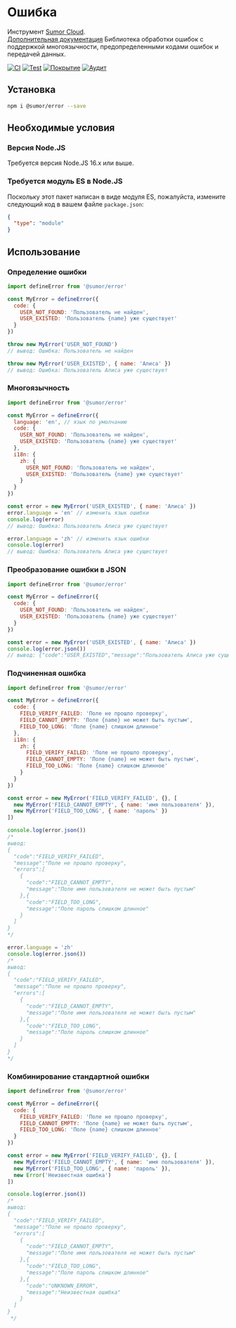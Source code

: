 # Ошибка

Инструмент [Sumor Cloud](https://sumor.cloud).  
[Дополнительная документация](https://sumor.cloud) Библиотека обработки ошибок с поддержкой многоязычности, предопределенными кодами ошибок и передачей данных.

[![CI](https://github.com/sumor-cloud/error/actions/workflows/ci.yml/badge.svg)](https://github.com/sumor-cloud/error/actions/workflows/ci.yml)
[![Test](https://github.com/sumor-cloud/error/actions/workflows/ut.yml/badge.svg)](https://github.com/sumor-cloud/error/actions/workflows/ut.yml)
[![Покрытие](https://github.com/sumor-cloud/error/actions/workflows/coverage.yml/badge.svg)](https://github.com/sumor-cloud/error/actions/workflows/coverage.yml)
[![Аудит](https://github.com/sumor-cloud/error/actions/workflows/audit.yml/badge.svg)](https://github.com/sumor-cloud/error/actions/workflows/audit.yml)

## Установка

```bash
npm i @sumor/error --save
```

## Необходимые условия

### Версия Node.JS

Требуется версия Node.JS 16.x или выше.

### Требуется модуль ES в Node.JS

Поскольку этот пакет написан в виде модуля ES, пожалуйста, измените следующий код в вашем файле `package.json`:

```json
{
  "type": "module"
}
```

## Использование

### Определение ошибки

```js
import defineError from '@sumor/error'

const MyError = defineError({
  code: {
    USER_NOT_FOUND: 'Пользователь не найден',
    USER_EXISTED: 'Пользователь {name} уже существует'
  }
})

throw new MyError('USER_NOT_FOUND')
// вывод: Ошибка: Пользователь не найден

throw new MyError('USER_EXISTED', { name: 'Алиса' })
// вывод: Ошибка: Пользователь Алиса уже существует
```

### Многоязычность

```js
import defineError from '@sumor/error'

const MyError = defineError({
  language: 'en', // язык по умолчанию
  code: {
    USER_NOT_FOUND: 'Пользователь не найден',
    USER_EXISTED: 'Пользователь {name} уже существует'
  },
  i18n: {
    zh: {
      USER_NOT_FOUND: 'Пользователь не найден',
      USER_EXISTED: 'Пользователь {name} уже существует'
    }
  }
})

const error = new MyError('USER_EXISTED', { name: 'Алиса' })
error.language = 'en' // изменить язык ошибки
console.log(error)
// вывод: Ошибка: Пользователь Алиса уже существует

error.language = 'zh' // изменить язык ошибки
console.log(error)
// вывод: Ошибка: Пользователь Алиса уже существует
```

### Преобразование ошибки в JSON

```js
import defineError from '@sumor/error'

const MyError = defineError({
  code: {
    USER_NOT_FOUND: 'Пользователь не найден',
    USER_EXISTED: 'Пользователь {name} уже существует'
  }
})

const error = new MyError('USER_EXISTED', { name: 'Алиса' })
console.log(error.json())
// вывод: {"code":"USER_EXISTED","message":"Пользователь Алиса уже существует"}
```

### Подчиненная ошибка

```js
import defineError from '@sumor/error'

const MyError = defineError({
  code: {
    FIELD_VERIFY_FAILED: 'Поле не прошло проверку',
    FIELD_CANNOT_EMPTY: 'Поле {name} не может быть пустым',
    FIELD_TOO_LONG: 'Поле {name} слишком длинное'
  },
  i18n: {
    zh: {
      FIELD_VERIFY_FAILED: 'Поле не прошло проверку',
      FIELD_CANNOT_EMPTY: 'Поле {name} не может быть пустым',
      FIELD_TOO_LONG: 'Поле {name} слишком длинное'
    }
  }
})

const error = new MyError('FIELD_VERIFY_FAILED', {}, [
  new MyError('FIELD_CANNOT_EMPTY', { name: 'имя пользователя' }),
  new MyError('FIELD_TOO_LONG', { name: 'пароль' })
])

console.log(error.json())
/* 
вывод: 
{
  "code":"FIELD_VERIFY_FAILED",
  "message":"Поле не прошло проверку",
  "errors":[
    {
      "code":"FIELD_CANNOT_EMPTY",
      "message":"Поле имя пользователя не может быть пустым"
    },{
      "code":"FIELD_TOO_LONG",
      "message":"Поле пароль слишком длинное"
    }
  ]
}
*/

error.language = 'zh'
console.log(error.json())
/*
вывод:
{
  "code":"FIELD_VERIFY_FAILED",
  "message":"Поле не прошло проверку",
  "errors":[
    {
      "code":"FIELD_CANNOT_EMPTY",
      "message":"Поле имя пользователя не может быть пустым"
    },{
      "code":"FIELD_TOO_LONG",
      "message":"Поле пароль слишком длинное"
    }
  ]
}
*/
```

### Комбинирование стандартной ошибки

```js
import defineError from '@sumor/error'

const MyError = defineError({
  code: {
    FIELD_VERIFY_FAILED: 'Поле не прошло проверку',
    FIELD_CANNOT_EMPTY: 'Поле {name} не может быть пустым',
    FIELD_TOO_LONG: 'Поле {name} слишком длинное'
  }
})

const error = new MyError('FIELD_VERIFY_FAILED', {}, [
  new MyError('FIELD_CANNOT_EMPTY', { name: 'имя пользователя' }),
  new MyError('FIELD_TOO_LONG', { name: 'пароль' }),
  new Error('Неизвестная ошибка')
])

console.log(error.json())
/*
вывод:
{
  "code":"FIELD_VERIFY_FAILED",
  "message":"Поле не прошло проверку",
  "errors":[
    {
      "code":"FIELD_CANNOT_EMPTY",
      "message":"Поле имя пользователя не может быть пустым"
    },{
      "code":"FIELD_TOO_LONG",
      "message":"Поле пароль слишком длинное"
    },{
      "code":"UNKNOWN_ERROR",
      "message":"Неизвестная ошибка"
    }
  ]
}
 */
```
